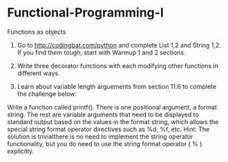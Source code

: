 # Functional-Programming-I
Functions as objects

1) Go to http://codingbat.com/python and complete List 1,2 and String 1,2. If you find them tough, start with Warmup 1 and 2 sections.

2) Write three decorator functions with each modifying other functions in different ways. 

3) Learn about variable length arguements from section 11.6 to complete the challenge below:

Write a function called printf(). There is one positional argument, a format string. The rest are variable arguments that need to be displayed to standard output based on the values in the format string, which allows the special string format operator directives such as %d, %f, etc. Hint: The solution is trivialthere is no need to implement the string operator functionality, but you do need to use the string format operator ( % ) explicitly.
